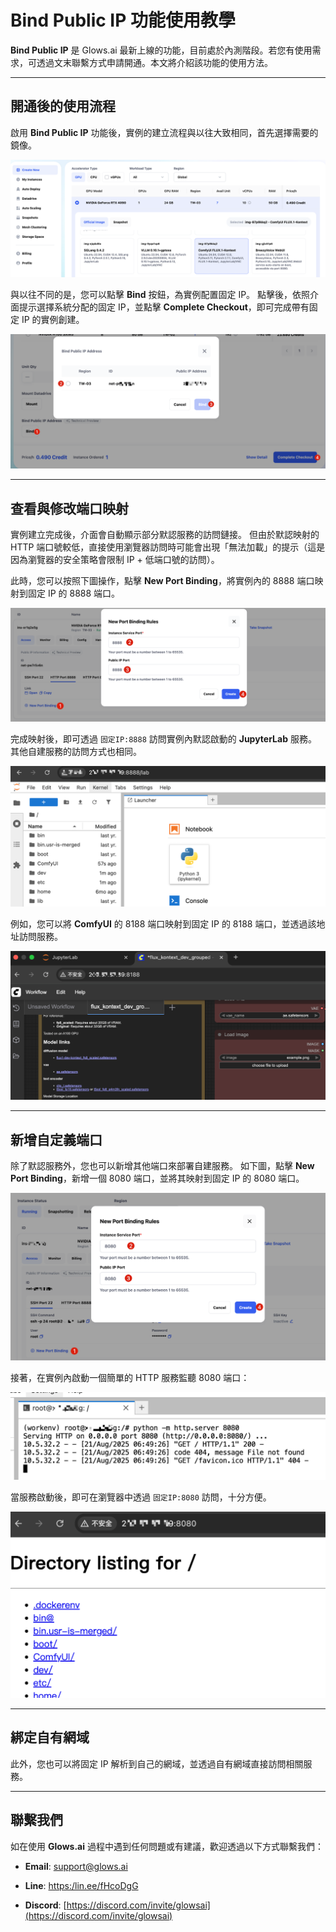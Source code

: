 # Bind Public IP 功能使用教學

**Bind Public IP** 是 Glows.ai 最新上線的功能，目前處於內測階段。若您有使用需求，可透過文末聯繫方式申請開通。本文將介紹該功能的使用方法。

---

## 開通後的使用流程

啟用 **Bind Public IP** 功能後，實例的建立流程與以往大致相同，首先選擇需要的鏡像。

![image-20250821143651042](../../../../../docs/docs-images/bind-public-ip/01.png)

與以往不同的是，您可以點擊 **Bind** 按鈕，為實例配置固定 IP。
點擊後，依照介面提示選擇系統分配的固定 IP，並點擊 **Complete Checkout**，即可完成帶有固定 IP 的實例創建。

![image-20250829141252240](../../../../../docs/docs-images/bind-public-ip/02.png)

---

## 查看與修改端口映射

實例建立完成後，介面會自動顯示部分默認服務的訪問鏈接。
但由於默認映射的 HTTP 端口號較低，直接使用瀏覽器訪問時可能會出現「無法加載」的提示（這是因為瀏覽器的安全策略會限制 IP + 低端口號的訪問）。

此時，您可以按照下圖操作，點擊 **New Port Binding**，將實例內的 8888 端口映射到固定 IP 的 8888 端口。

![image-20250821144056702](../../../../../docs/docs-images/bind-public-ip/03.png)

完成映射後，即可透過 `固定IP:8888` 訪問實例內默認啟動的 **JupyterLab** 服務。
其他自建服務的訪問方式也相同。

![image-20250821144246043](../../../../../docs/docs-images/bind-public-ip/04.png)

例如，您可以將 **ComfyUI** 的 8188 端口映射到固定 IP 的 8188 端口，並透過該地址訪問服務。

![image-20250821144417955](../../../../../docs/docs-images/bind-public-ip/05.png)

---

## 新增自定義端口

除了默認服務外，您也可以新增其他端口來部署自建服務。
如下圖，點擊 **New Port Binding**，新增一個 8080 端口，並將其映射到固定 IP 的 8080 端口。

![image-20250821144534908](../../../../../docs/docs-images/bind-public-ip/06.png)

接著，在實例內啟動一個簡單的 HTTP 服務監聽 8080 端口：

![image-20250821144708764](../../../../../docs/docs-images/bind-public-ip/07.png)

當服務啟動後，即可在瀏覽器中透過 `固定IP:8080` 訪問，十分方便。

![image-20250821144746527](../../../../../docs/docs-images/bind-public-ip/08.png)

---

## 綁定自有網域

此外，您也可以將固定 IP 解析到自己的網域，並透過自有網域直接訪問相關服務。

---

## 聯繫我們

如在使用 **Glows.ai** 過程中遇到任何問題或有建議，歡迎透過以下方式聯繫我們：

- **Email**: [support@glows.ai](mailto:support@glows.ai)

- **Line**: [https:/lin.ee/fHcoDgG](https:/lin.ee/fHcoDgG)

- **Discord**: [https://discord.com/invite/glowsai](https://discord.com/invite/glowsai)
